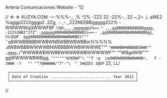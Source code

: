 Arteria Comunicaciones Website - '12

// &#9734;  ☆ KUZYA.COM
                              -~-%%%-,,
                            ,%       ^2%
                           -ZZ2       22
                           -22%-,    .22
  ~,2~ ,i,       qWE2      %qggp2222gggp2     .2Zg,          .- ,-
  ,,222NEEBBggggg222%      -WWWWWqQWWWFBF     `?ZW\,,,,ggggggp2%==-"
  ,,,ggBBBBBBBBBBBBgggg,   -222%2WB2^27Z^ ,ggggggBNBWBBBWBBBWB2s==~-
    ,ggBBBBBWWBBBWBWWBBBBgg,  %%JE@P  qggBBBBBBWWBWBWBWWWWBWWBE2"""`
    ``qBWWBBBBBWWBWNBWBBWBWBBm%%%%% .dWBWBBBWWWWBNWBBBBWWBWWWWE"""
         `"WWWWBWHWBBBBEBWW"^ ,gggg,`/"WWWBWBWWBBWWNWBWBWWWWWF"^
             ""WBgdWW"""   ggWWWWWBWBgg, `"""""""W3EBWF"\
                ""F ~g  iqdWBBWBBNBWBWWWBr,   F -JWWW
                    -7   "" ^^7@WWWWW/"7"-"\  ^
                               3H@ZES
                                3@EP`
                                 22,
                                 LL/
 
     ┌────────────────────────────────────────────────────────┐
     │ Date of Creation ........................... Year 2012 │
     └────────────────────────────────────────────────────────┘
//